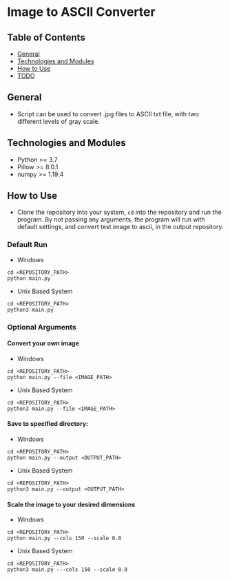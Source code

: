 # Image to ASCII Converter

## Table of Contents

* [ General ](#general)
* [ Technologies and Modules ](#tech)
* [ How to Use ](#howTo)
* [ TODO ](#todo)

<a name="general"></a>
## General

- Script can be used to convert .jpg files to ASCII txt file, with two different levels of gray scale.

<a name="tech"></a>
## Technologies and Modules

* Python >= 3.7
* Pillow >= 8.0.1
* numpy >= 1.19.4

<a name="howTo"></a>
## How to Use

- Clone the repository into your system, `cd` into the repository and run the program. By not passing any arguments, the program will run with default settings, and convert test image to ascii, in the output repository.

### Default Run

- Windows

```
cd <REPOSITORY_PATH>
python main.py
```

- Unix Based System

```
cd <REPOSITORY_PATH>
python3 main.py
```

### Optional Arguments

#### Convert your own image

- Windows

```
cd <REPOSITORY_PATH>
python main.py --file <IMAGE_PATH>
```

- Unix Based System

```
cd <REPOSITORY_PATH>
python3 main.py --file <IMAGE_PATH>
```

#### Save to specified directory:

- Windows

```
cd <REPOSITORY_PATH>
python main.py --output <OUTPUT_PATH>
```

- Unix Based System

```
cd <REPOSITORY_PATH>
python3 main.py --output <OUTPUT_PATH>
```

#### Scale the image to your desired dimensions

- Windows

```
cd <REPOSITORY_PATH>
python main.py --cols 150 --scale 0.8
```

- Unix Based System

```
cd <REPOSITORY_PATH>
python3 main.py ---cols 150 --scale 0.8
```